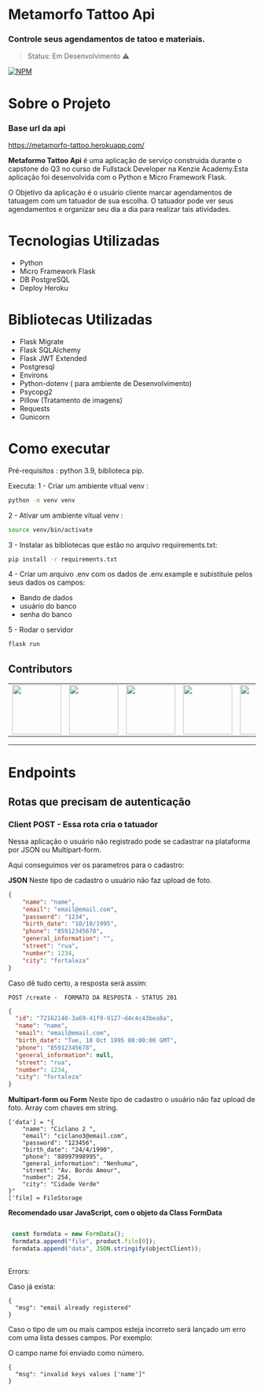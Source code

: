 # Metamorfo Tattoo Api
### Controle seus agendamentos de tatoo e materiais.
> Status: Em Desenvolvimento ⚠️

[![NPM](https://img.shields.io/npm/l/react)](https://github.com/Poketnans/metamorfo-tattoo/blob/development/LICENSE)
# Sobre o Projeto
### Base url da api
https://metamorfo-tattoo.herokuapp.com/

**Metaformo Tattoo Api** é uma aplicação de serviço construida durante o capstone do Q3 no curso de Fullstack Developer na Kenzie Academy.Esta aplicação foi desenvolvida com o Python e Micro Framework Flask.

O Objetivo da aplicação é o usuário cliente marcar agendamentos de tatuagem com um tatuador de sua escolha. O tatuador pode ver seus agendamentos e organizar seu dia a dia para realizar tais atividades.

# Tecnologias Utilizadas
- Python
- Micro Framework Flask
- DB PostgreSQL
- Deploy Heroku


# Bibliotecas Utilizadas
- Flask Migrate
- Flask SQLAlchemy
- Flask JWT Extended
- Postgresql
- Environs
- Python-dotenv ( para ambiente de Desenvolvimento)
- Psycopg2
- Pillow (Tratamento de imagens)
- Requests
- Gunicorn

# Como executar
Pré-requisitos : python 3.9, biblioteca pip.

Executa: 
1 - Criar um ambiente vitual venv :
```bash
python -m venv venv 
 ``` 
 
2 - Ativar um ambiente vitual venv :
```bash
source venv/bin/activate
 ``` 
 
3 - Instalar as bibliotecas que estão no arquivo requirements.txt:
```bash
pip install -r requirements.txt
 ``` 

4 - Criar um arquivo .env com os dados de .env.example e subistituie pelos seus dados os campos:
- Bando de dados
- usuário do banco
- senha do banco

5 - Rodar o servidor
```bash
flask run
```


## Contributors

<!-- ALL-CONTRIBUTORS-LIST:START - Do not remove or modify this section -->
<!-- prettier-ignore-start -->
<!-- markdownlint-disable -->
<table textAlign="center">
  <tr>
  <td align="center"><a href="https://github.com/BeatrixFox"><img src="https://avatars.githubusercontent.com/u/72284689?v=4" width="100px;" alt=""/><br />
    </td>
    <td align="center"><a href="https://github.com/Brunoro811"><img src="https://avatars.githubusercontent.com/u/82813383?v=4" width="100px;" alt=""/><br />
    </td>
    <td align="center"><a href="https://github.com/cricardolima"><img src="https://avatars.githubusercontent.com/u/81661730?v=4" width="100px;" alt=""/><br />
    </td>
     <td align="center"><a href="https://github.com/pedromenimen"><img src="https://avatars.githubusercontent.com/u/77471145?v=4" width="100px;" alt=""/><br />
    </td>
    <td align="center"><a href="https://github.com/Poketnans"><img src="https://avatars.githubusercontent.com/u/82735052?v=4" width="100px;" alt=""/><br />
    </td>
    <td align="center"><a href="https://github.com/BaiduAV"><img src="https://avatars.githubusercontent.com/u/82685528?v=4" width="100px;" alt=""/><br />
    </td>
    
  </tr>
</table>
<hr/>

# Endpoints

## Rotas que precisam de autenticação

### Client POST - Essa rota cria o tatuador
Nessa aplicação o usuário não registrado pode se cadastrar na plataforma por JSON ou Multipart-form.

Aqui conseguimos ver os parametros para o cadastro:

**JSON**
Neste tipo de cadastro o usuário não faz upload de foto.
```json
{
	"name": "name",
	"email": "email@email.com",
	"password": "1234",
	"birth_date": "10/10/1995",
	"phone": "85912345678",
	"general_information": "",
	"street": "rua",
	"number": 1234,
	"city": "fortaleza"
}
```
Caso dê tudo certo, a resposta será assim:

`POST /create -  FORMATO DA RESPOSTA - STATUS 201`
```json
{
  "id": "72162140-3a69-41f9-9127-d4c4c43bea8a",
  "name": "name",
  "email": "email@email.com",
  "birth_date": "Tue, 10 Oct 1995 00:00:00 GMT",
  "phone": "85912345678",
  "general_information": null,
  "street": "rua",
  "number": 1234,
  "city": "fortaleza"
}
```

**Multipart-form ou Form**
Neste tipo de cadastro o usuário não faz upload de foto.
Array com chaves em string.
```
['data'] = "{
	"name": "Ciclano 2 ",
	"email": "ciclano3@email.com",
	"password": "123456",
	"birth_date": "24/4/1990",
	"phone": "88997998995",
	"general_information": "Nenhuma",
	"street": "Av. Bordo Amour",
	"number": 254,
	"city": "Cidade Verde"
}" 
['file] = FileStorage
```
**Recomendado usar JavaScript, com o objeto da Class FormData**
```js

 const formdata = new FormData();
 formdata.append("file", product.file[0]);
 formdata.append("data", JSON.stringify(objectClient));
 
```
Errors:

Caso já exista:

```409 LICT
{
  "msg": "email already registered"
}
```

Caso o tipo de um ou mais  campos esteja incorreto será lançado um erro com uma lista desses campos. Por exemplo:

O campo name foi enviado como número.

```400 BAD REQUEST
{
  "msg": "invalid keys values ['name']"
}
```
   

